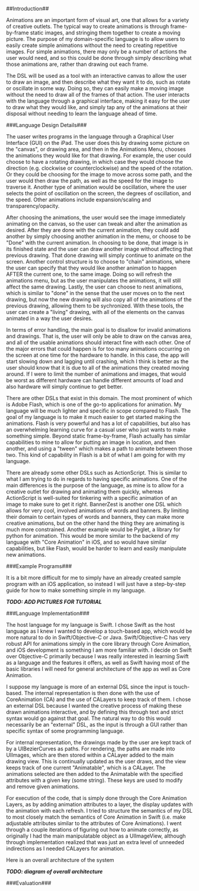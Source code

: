 ##Introduction##

Animations are an important form of visual art, one that allows for a variety of creative outlets.
The typical way to create animations is through frame-by-frame static images, and stringing them together
to create a moving picture. The purpose of my domain-specific language is to allow users to easily create
simple animations without the need to creating repetitive images. For simple animations, there may only
be a number of actions the user would need, and so this could be done through simply describing what
those animations are, rather than drawing out each frame.

The DSL will be used as a tool with an interactive canvas to allow the user to draw an image, and then 
describe what they want it to do, such as rotate or oscillate in some way. Doing so, they can easily 
make a moving image without the need to draw all of the frames of that action. The user interacts with
the language through a graphical interface, making it easy for the user to draw what they would like,
and simply tap any of the animations at their disposal without needing to learn the language ahead
of time.

###Language Design Details###

The uaser writes programs in the language through a Graphical User Interface (GUI) on the iPad. The user does this by drawing some picture on the "canvas", or drawing area, and then in the Animations Menu, chooses the animations they would like for that drawing. For example, the user could choose to have a rotating drawing, in which case they would choose the direction (e.g. clockwise or counterclockwise) and the speed of the rotation. Or they could be choosing for the image to move across some path, and the user would then draw the path, as well as the speed for the image to traverse it. Another type of animation would be oscillation, where the user selects the point of oscillation on the screen, the degrees of oscillation, and the speed. Other animations include expansion/scaling and transparency/opacity. 

After choosing the animations, the user would see the image immediately animating on the canvas, so the user can tweak and alter the animation as desired. After they are done with the current animation, they could add another by simply choosing another animation in the menu, or choose to be "Done" with the current animation. In choosing to be done, that image is in its finished state and the user can draw another image without affecting that previous drawing. That done drawing will simply continue to animate on the screen. Another control structure is to choose to "chain" animations, where the user can specify that they would like another animation to happen AFTER the current one, to the same image. Doing so will refresh the animations menu, but as the user manipulates the animations, it will still affect the same drawing. Lastly, the user can choose to nest animations, which is similar to "done" in the sense that the user moves on to the next drawing, but now the new drawing will also copy all of the animations of the previous drawing, allowing them to be sychronized. With these tools, the user can create a "living" drawing, with all of the elements on the canvas animated in a way the user desires.

In terms of error handling, the main goal is to disallow for invalid animations and drawings. That is, the user will only be able to draw on the canvas area, and all of the usable animations should interact fine with each other. One of the major errors that could happen is for too many animations occurring on the screen at one time for the hardware to handle. In this case, the app will start slowing down and lagging until crashing, which I think is better as the user should know that it is due to all of the animations they created moving around. If I were to limit the number of animations and images, that would be worst as different hardware can handle different amounts of load and also hardware will simply continue to get better.

There are other DSLs that exist in this domain. The most prominent of which is Adobe Flash, which is one of the go-to applications for animation. My language will be much lighter and specific in scope compared to Flash. The goal of my language is to make it much easier to get started making the animations. Flash is very powerful and has a lot of capabilities, but also has an overwhelming learning curve for a casual user who just wants to make something simple. Beyond static frame-by-frame, Flash actually has similar capabilities to mine to allow for putting an image in location, and then another, and using a "tween" which makes a path to animate between those two. This kind of capability in Flash is a bit of what I am going for with my language. 

There are already some other DSLs such as ActionScript. This is similar to what I am trying to do in regards to having specific animations. One of the main differences is the purpose of the language, as mine is to allow for a creative outlet for drawing and animating them quickly, whereas ActionScript is well-suited for tinkering with a specific animation of an image to make sure to get it right. BannerZest is another one DSL which allows for very cool, involved animations of words and banners. By limiting their domain to certain types of words and banners, they can make more creative animations, but on the other hand the thing they are animating is much more constrained. Another example would be Pyglet, a library for python for animation. This would be more similar to the backend of my language with "Core Animation" in iOS, and so would have similar capabilities, but like Flash, would be harder to learn and easily manipulate new animations.

###Example Programs###

It is a bit more difficult for me to simply have an already created sample program with an iOS application, so instead I will just have a step-by-step guide for how to make something simple in my language.

***TODO: ADD PICTURES FOR TUTORIAL***


###Language Implementation###

The host language for my language is Swift. I chose Swift as the host language as I knew I wanted to develop a touch-based app, which would be more natural to do in Swift/Objective-C or Java. Swift/Objective-C has very robust API for animations simply in the core library through Core Animation, and iOS development is something I am more familiar with. I decide on Swift over Objective-C primarily because I was really interested in learning Swift as a language and the features it offers, as well as Swift having most of the basic libraries I will need for general architecture of the app as well as Core Animation. 

I suppose my language is more of an external DSL since the input is touch-based. The internal representation is then done with the use of CoreAnimation (CA) and the use of CALayers to keep track of them. I chose an external DSL because I wanted the creative process of making these drawn animations interactive, and by defining this through text and strict syntax would go against that goal. The  natural way to do this would necessarily be an "external" DSL, as the input is through a GUI rather than specific syntax of some programming language.

For internal representation, the drawings made by the user are kept track of by a UIBezierCurves as paths. For rendering, the paths are made into UIImages, which are then stored within a CALayer added to the main drawing view. This is continually updated as the user draws, and the view keeps track of one current "Animatable", which is a CALayer. The animations selected are then added to the Animatable with the specified attributes with a given key (some string). These keys are used to modify and remove given animations.

For execution of the code, that is simply done through the Core Animation Layers, as by adding animation attributes to a layer, the display updates with the animation with each refresh. I tried to structure the semantics of my DSL to most closely match the semantics of Core Animation in Swift (i.e. make adjustable attributes similar to the attributes of Core Animations). I went through a couple iterations of figuring out how to animate correctly, as originally I had the main manipulatable object as a UIImageView, although through implementation realized that was just an extra level of unneeded indirections as I needed CALayers for animation. 

Here is an overall architecture of the system

***TODO: diagram of overall architecture***

###Evaluation###









